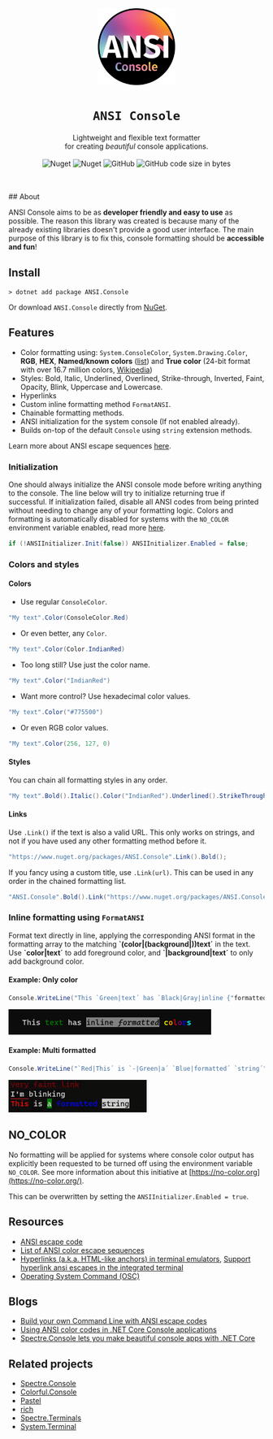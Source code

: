 <div align="center">
    <img src="assets/logo_cropped.png" alt="ANSI Console" width="30%" />
    <h1><code>ANSI Console</code></h1>
    <p>
        Lightweight and flexible text formatter<br>
        for creating <em>beautiful</em> console applications.
		<br><br>
        <img alt="Nuget" src="https://img.shields.io/nuget/v/ANSI.Console">
    	<img alt="Nuget" src="https://img.shields.io/nuget/dt/ANSI.Console">
        <img alt="GitHub" src="https://img.shields.io/github/license/WilliamRagstad/ANSIConsole">
        <img alt="GitHub code size in bytes" src="https://img.shields.io/github/languages/code-size/WilliamRagstad/ANSIConsole">
    </p>
    <br><br>
</div>
## About

ANSI Console aims to be as **developer friendly and easy to use** as possible. The reason this library was created is because many of the already existing libraries doesn't provide a good user interface. The main purpose of this library is to fix this, console formatting should be **accessible and fun**!



## Install

```
> dotnet add package ANSI.Console
```

Or download `ANSI.Console` directly from [NuGet](https://www.nuget.org/packages/ANSI.Console).



## Features
* Color formatting using: `System.ConsoleColor`, `System.Drawing.Color`, **RGB**, **HEX**, **Named/known colors** ([list](https://docs.microsoft.com/en-us/dotnet/api/system.windows.media.brushes?view=net-5.0)) and **True color** (24-bit format with over 16.7 million colors, [Wikipedia](https://en.wikipedia.org/wiki/Color_depth#True_color_(24-bit)))
* Styles: Bold, Italic, Underlined, Overlined, Strike-through, Inverted, Faint, Opacity, Blink, Uppercase and Lowercase.
* Hyperlinks
* Custom inline formatting method `FormatANSI`.
* Chainable formatting methods.
* ANSI initialization for the system console (If not enabled already).
* Builds on-top of the default `Console` using `string` extension methods.

Learn more about ANSI escape sequences [here](https://stackoverflow.com/a/33206814/5698805).

### Initialization

One should always initialize the ANSI console mode before writing anything to the console. The line below will try to initialize returning true if successful. If initialization failed, disable all ANSI codes from being printed without needing to change any of your formatting logic. Colors and formatting is automatically disabled for systems with the `NO_COLOR` environment variable enabled, read more [here](#NO_COLOR).

```c#
if (!ANSIInitializer.Init(false)) ANSIInitializer.Enabled = false;
```

### Colors and styles

#### Colors

* Use regular `ConsoleColor`.

```c#
"My text".Color(ConsoleColor.Red)
```

* Or even better, any `Color`.

```c#
"My text".Color(Color.IndianRed)
```

* Too long still? Use just the color name.

```c#
"My text".Color("IndianRed")
```

* Want more control? Use hexadecimal color values.

```c#
"My text".Color("#775500")
```

* Or even RGB color values.

```c#
"My text".Color(256, 127, 0)
```

#### Styles

You can chain all formatting styles in any order.

```c#
"My text".Bold().Italic().Color("IndianRed").Underlined().StrikeThrough().Blink();
```

#### Links

Use `.Link()` if the text is also a valid URL. This only works on strings, and not if you have used any other formatting method before it.

```c#
"https://www.nuget.org/packages/ANSI.Console".Link().Bold();
```

If you fancy using a custom title, use `.Link(url)`. This can be used in any order in the chained formatting list.

```c#
"ANSI.Console".Bold().Link("https://www.nuget.org/packages/ANSI.Console");
```

### Inline formatting using `FormatANSI`

Format text directly in line, applying the corresponding ANSI format in the formatting array to the matching **\`(color|(background|))text´** in the text.
Use **\`color|text´** to add foreground color, and **\`|background|text´** to only add background color.

#### Example: Only color

```c#
Console.WriteLine("This `Green|text´ has `Black|Gray|inline {"formatted".Italic().NoClear()}´ `Yellow|c´`Orange|o´`Red|l´`Purple|o´`Blue|r´`Aqua|s´".FormatANSI());
```
![](assets/formatting_colors.png)

#### Example: Multi formatted

```c#
Console.WriteLine("`Red|This´ is `-|Green|a´ `Blue|formatted´ `string´".FormatANSI(ANSIFormatting.Bold | ANSIFormatting.Overlined, ANSIFormatting.None, ANSIFormatting.Blink, ANSIFormatting.Inverted));
```
![formatted result](assets/formatting.gif)





## NO_COLOR

No formatting will be applied for systems where console color output has explicitly been requested to be turned off using the environment variable `NO_COLOR`. See more information about this initiative at [https://no-color.org](https://no-color.org/).

This can be overwritten by setting the `ANSIInitializer.Enabled = true`.

## Resources

* [ANSI escape code](https://en.wikipedia.org/wiki/ANSI_escape_code)
* [List of ANSI color escape sequences](https://stackoverflow.com/a/33206814/5698805)
* [Hyperlinks (a.k.a. HTML-like anchors) in terminal emulators](https://gist.github.com/egmontkob/eb114294efbcd5adb1944c9f3cb5feda#the-escape-sequence), [Support hyperlink ansi escapes in the integrated terminal](https://github.com/microsoft/vscode/issues/39278)
* [Operating System Command (OSC)](https://chromium.googlesource.com/apps/libapps/+/a5fb83c190aa9d74f4a9bca233dac6be2664e9e9/hterm/doc/ControlSequences.md#OSC)

## Blogs

* [Build your own Command Line with ANSI escape codes](https://www.lihaoyi.com/post/BuildyourownCommandLinewithANSIescapecodes.html)
* [Using ANSI color codes in .NET Core Console applications](https://www.jerriepelser.com/blog/using-ansi-color-codes-in-net-console-apps/)
* [Spectre.Console lets you make beautiful console apps with .NET Core](https://www.hanselman.com/blog/spectreconsole-lets-you-make-beautiful-console-apps-with-net-core)

## Related projects

* [Spectre.Console](https://github.com/spectreconsole/spectre.console)
* [Colorful.Console](https://github.com/tomakita/Colorful.Console)
* [Pastel](https://github.com/silkfire/Pastel)
* [rich](https://github.com/willmcgugan/rich)
* [Spectre.Terminals](https://github.com/spectreconsole/terminal)
* [System.Terminal](https://github.com/alexrp/system-terminal)
